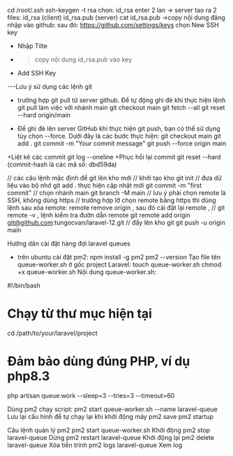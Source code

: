 cd /root/.ssh
ssh-keygen -t rsa
chon: id_rsa
enter 2 lan -> server tao ra 2 files: id_rsa (client)  id_rsa.pub (server)
cat id_rsa.pub ->copy nội dung
đăng nhập vào github: 
sau đó: https://github.com/settings/keys
chọn New SSH key
+ Nhập Tilte
+ >copy nội dung id_rsa.pub vào key
+ Add SSH Key


---Lưu ý sử dụng các lệnh git
+ trường hợp git pull từ server github. Để tự động ghi đè khi thực hiện lệnh git pull
làm việc với nhánh main
git checkout main
git fetch --all
git reset --hard origin/main

+ Để ghi đè lên server GitHub khi thực hiện git push, bạn có thể sử dụng tùy chọn --force. Dưới đây là các bước thực hiện:
git checkout main
git add .
git commit -m "Your commit message"
git push --force origin main

 +Liệt kê các commit
git log --oneline
+Phục hồi lại commit
git reset --hard <commit-hash> (commit-hash là các mã số: dbd59da)


// các câu lệnh mặc định để git lên kho mới
// khởi tạo kho
git init 
// đưa dữ liệu vào bộ nhớ
git add .
thực hiện cập nhật mới
git commit -m "first commit"
// chọn nhánh main
git branch -M main
// lưu ý phải chọn remote là SSH, không dùng https
// trường hợp lỡ chọn remote bằng https thì dùng lệnh sau xóa remote: remote remove origin , sau đó cài đặt lại remote , 
// git remote -v , lệnh kiểm tra đườn dẫn remote
git remote add origin git@github.com:tungocvan/laravel-12.git
// đẩy lên kho git
git push -u origin main

Hướng dãn cài đặt hàng đợi laravel queues
- trên ubuntu cài đặt pm2:
npm install -g pm2
pm2 --version
Tạo file tên queue-worker.sh ở gốc project Laravel:
touch queue-worker.sh
chmod +x queue-worker.sh
Nội dung queue-worker.sh:

#!/bin/bash
# Chạy từ thư mục hiện tại
cd /path/to/your/laravel/project
# Đảm bảo dùng đúng PHP, ví dụ php8.3
php artisan queue:work --sleep=3 --tries=3 --timeout=60

Dùng pm2 chạy script:
pm2 start queue-worker.sh --name laravel-queue
Lưu lại cấu hình để tự chạy lại khi khởi động máy
pm2 save
pm2 startup

Câu lệnh quản lý pm2
pm2 start queue-worker.sh	Khởi động
pm2 stop laravel-queue	Dừng
pm2 restart laravel-queue	Khởi động lại
pm2 delete laravel-queue	Xóa tiến trình
pm2 logs laravel-queue	Xem log